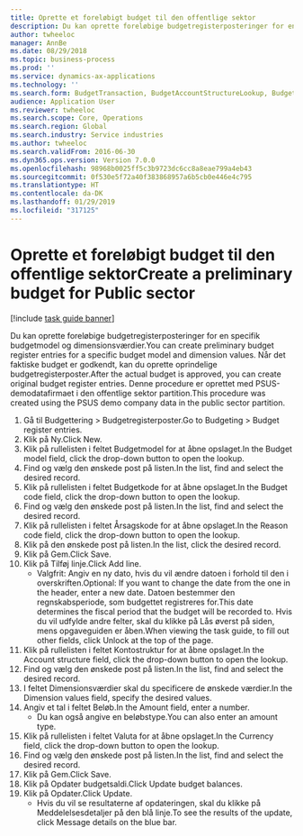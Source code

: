```yaml
---
title: Oprette et foreløbigt budget til den offentlige sektor
description: Du kan oprette foreløbige budgetregisterposteringer for en specifik budgetmodel og dimensionsværdier.
author: twheeloc
manager: AnnBe
ms.date: 08/29/2018
ms.topic: business-process
ms.prod: ''
ms.service: dynamics-ax-applications
ms.technology: ''
ms.search.form: BudgetTransaction, BudgetAccountStructureLookup, BudgetTransactionMultiPost
audience: Application User
ms.reviewer: twheeloc
ms.search.scope: Core, Operations
ms.search.region: Global
ms.search.industry: Service industries
ms.author: twheeloc
ms.search.validFrom: 2016-06-30
ms.dyn365.ops.version: Version 7.0.0
ms.openlocfilehash: 98968b0025ff5c3b9723dc6cc8a8eae799a4eb43
ms.sourcegitcommit: 0f530e5f72a40f383868957a6b5cb0e446e4c795
ms.translationtype: HT
ms.contentlocale: da-DK
ms.lasthandoff: 01/29/2019
ms.locfileid: "317125"
---
```

# <a name="create-a-preliminary-budget-for-public-sector"></a><span data-ttu-id="4e057-103">Oprette et foreløbigt budget til den offentlige sektor</span><span class="sxs-lookup"><span data-stu-id="4e057-103">Create a preliminary budget for Public sector</span></span>

[!include [task guide banner](../../includes/task-guide-banner.md)]

<span data-ttu-id="4e057-104">Du kan oprette foreløbige budgetregisterposteringer for en specifik budgetmodel og dimensionsværdier.</span><span class="sxs-lookup"><span data-stu-id="4e057-104">You can create preliminary budget register entries for a specific budget model and dimension values.</span></span> <span data-ttu-id="4e057-105">Når det faktiske budget er godkendt, kan du oprette oprindelige budgetregisterposter.</span><span class="sxs-lookup"><span data-stu-id="4e057-105">After the actual budget is approved, you can create original budget register entries.</span></span> <span data-ttu-id="4e057-106">Denne procedure er oprettet med PSUS-demodatafirmaet i den offentlige sektor partition.</span><span class="sxs-lookup"><span data-stu-id="4e057-106">This procedure was created using the PSUS demo company data in the public sector partition.</span></span>

1. <span data-ttu-id="4e057-107">Gå til Budgettering > Budgetregisterposter.</span><span class="sxs-lookup"><span data-stu-id="4e057-107">Go to Budgeting > Budget register entries.</span></span>
2. <span data-ttu-id="4e057-108">Klik på Ny.</span><span class="sxs-lookup"><span data-stu-id="4e057-108">Click New.</span></span>
3. <span data-ttu-id="4e057-109">Klik på rullelisten i feltet Budgetmodel for at åbne opslaget.</span><span class="sxs-lookup"><span data-stu-id="4e057-109">In the Budget model field, click the drop-down button to open the lookup.</span></span>
4. <span data-ttu-id="4e057-110">Find og vælg den ønskede post på listen.</span><span class="sxs-lookup"><span data-stu-id="4e057-110">In the list, find and select the desired record.</span></span>
5. <span data-ttu-id="4e057-111">Klik på rullelisten i feltet Budgetkode for at åbne opslaget.</span><span class="sxs-lookup"><span data-stu-id="4e057-111">In the Budget code field, click the drop-down button to open the lookup.</span></span>
6. <span data-ttu-id="4e057-112">Find og vælg den ønskede post på listen.</span><span class="sxs-lookup"><span data-stu-id="4e057-112">In the list, find and select the desired record.</span></span>
7. <span data-ttu-id="4e057-113">Klik på rullelisten i feltet Årsagskode for at åbne opslaget.</span><span class="sxs-lookup"><span data-stu-id="4e057-113">In the Reason code field, click the drop-down button to open the lookup.</span></span>
8. <span data-ttu-id="4e057-114">Klik på den ønskede post på listen.</span><span class="sxs-lookup"><span data-stu-id="4e057-114">In the list, click the desired record.</span></span>
9. <span data-ttu-id="4e057-115">Klik på Gem.</span><span class="sxs-lookup"><span data-stu-id="4e057-115">Click Save.</span></span>
10. <span data-ttu-id="4e057-116">Klik på Tilføj linje.</span><span class="sxs-lookup"><span data-stu-id="4e057-116">Click Add line.</span></span>
    * <span data-ttu-id="4e057-117">Valgfrit: Angiv en ny dato, hvis du vil ændre datoen i forhold til den i overskriften.</span><span class="sxs-lookup"><span data-stu-id="4e057-117">Optional: If you want to change the date from the one in the header, enter a new date.</span></span> <span data-ttu-id="4e057-118">Datoen bestemmer den regnskabsperiode, som budgettet registreres for.</span><span class="sxs-lookup"><span data-stu-id="4e057-118">This date determines the fiscal period that the budget will be recorded to.</span></span> <span data-ttu-id="4e057-119">Hvis du vil udfylde andre felter, skal du klikke på Lås øverst på siden, mens opgaveguiden er åben.</span><span class="sxs-lookup"><span data-stu-id="4e057-119">When viewing the task guide, to fill out other fields, click Unlock at the top of the page.</span></span>  
11. <span data-ttu-id="4e057-120">Klik på rullelisten i feltet Kontostruktur for at åbne opslaget.</span><span class="sxs-lookup"><span data-stu-id="4e057-120">In the Account structure field, click the drop-down button to open the lookup.</span></span>
12. <span data-ttu-id="4e057-121">Find og vælg den ønskede post på listen.</span><span class="sxs-lookup"><span data-stu-id="4e057-121">In the list, find and select the desired record.</span></span>
13. <span data-ttu-id="4e057-122">I feltet Dimensionsværdier skal du specificere de ønskede værdier.</span><span class="sxs-lookup"><span data-stu-id="4e057-122">In the Dimension values field, specify the desired values.</span></span>
14. <span data-ttu-id="4e057-123">Angiv et tal i feltet Beløb.</span><span class="sxs-lookup"><span data-stu-id="4e057-123">In the Amount field, enter a number.</span></span>
    * <span data-ttu-id="4e057-124">Du kan også angive en beløbstype.</span><span class="sxs-lookup"><span data-stu-id="4e057-124">You can also enter an amount type.</span></span>  
15. <span data-ttu-id="4e057-125">Klik på rullelisten i feltet Valuta for at åbne opslaget.</span><span class="sxs-lookup"><span data-stu-id="4e057-125">In the Currency field, click the drop-down button to open the lookup.</span></span>
16. <span data-ttu-id="4e057-126">Find og vælg den ønskede post på listen.</span><span class="sxs-lookup"><span data-stu-id="4e057-126">In the list, find and select the desired record.</span></span>
17. <span data-ttu-id="4e057-127">Klik på Gem.</span><span class="sxs-lookup"><span data-stu-id="4e057-127">Click Save.</span></span>
18. <span data-ttu-id="4e057-128">Klik på Opdater budgetsaldi.</span><span class="sxs-lookup"><span data-stu-id="4e057-128">Click Update budget balances.</span></span>
19. <span data-ttu-id="4e057-129">Klik på Opdater.</span><span class="sxs-lookup"><span data-stu-id="4e057-129">Click Update.</span></span>
    * <span data-ttu-id="4e057-130">Hvis du vil se resultaterne af opdateringen, skal du klikke på Meddelelsesdetaljer på den blå linje.</span><span class="sxs-lookup"><span data-stu-id="4e057-130">To see the results of the update, click Message details on the blue bar.</span></span>  

